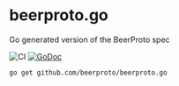 # beerproto.go
Go generated version of the BeerProto spec

![CI](https://github.com/beerproto/beerproto.go/workflows/CI/badge.svg)
[![GoDoc](https://godoc.org/github.com/beerproto/beerproto.go?status.svg)](https://pkg.go.dev/github.com/beerproto/beerproto.go?tab=doc)

```bash
go get github.com/beerproto/beerproto.go
```


